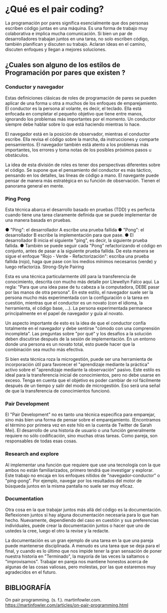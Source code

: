 # ¿Qué es el pair coding?

La programación por pares significa esencialmente que dos personas escriben código juntas en una máquina. Es una forma de trabajo muy colaborativa
e implica mucha comunicación. Si bien un par de desarrolladores trabajan juntos en una tarea, no solo escriben código, también planifican y discuten 
su trabajo. Aclaran ideas en el camino, discuten enfoques y llegan a mejores soluciones.

## ¿Cuales son alguno de los estilos de Programación por pares que existen ?

### Conductor y navegador

Estas definiciones clásicas de roles de programación de pares se pueden aplicar de una forma u otra a muchos de los enfoques de emparejamiento.
El conductor es la persona al volante, es decir, el teclado. Ella está enfocada en completar el pequeño objetivo que tiene entre manos, ignorando 
los problemas más importantes por el momento. Un conductor siempre debe hablar sobre lo que está haciendo mientras lo hace.

El navegador está en la posición de observador, mientras el conductor escribe. Ella revisa el código sobre la marcha, da instrucciones y comparte 
pensamientos. El navegador también está atento a los problemas más importantes, los errores y toma notas de los posibles próximos pasos u obstáculos.

La idea de esta división de roles es tener dos perspectivas diferentes sobre el código. Se supone que el pensamiento del conductor es más táctico, 
pensando en los detalles, las líneas de código a mano. El navegante puede pensar de manera más estratégica en su función de observación. Tienen el 
panorama general en mente.

### Ping Pong

Esta técnica abarca el desarrollo basado en pruebas (TDD) y es perfecta cuando tiene una tarea claramente definida que se puede implementar de una manera basada en pruebas.

●	"Ping": el desarrollador A escribe una prueba fallida
●	"Pong": el desarrollador B escribe la implementación para que pase.
●	El desarrollador B inicia el siguiente "ping", es decir, la siguiente prueba fallida.
●	También se puede seguir cada "Pong" refactorizando el código en conjunto, antes de pasar a la siguiente prueba fallida. De esta manera se sigue el enfoque 
"Rojo - Verde - Refactorización": escriba una prueba fallida (rojo), haga que pase con los medios mínimos necesarios (verde) y luego refactoriza.
Strong-Style Pairing

Esta es una técnica particularmente útil para la transferencia de conocimiento, descrita con mucho más detalle por Llewellyn Falco aquí.
La regla: "Para que una idea pase de tu cabeza a la computadora, DEBE pasar por las manos de otra persona". En este estilo, el navegador 
suele ser la persona mucho más experimentada con la configuración o la tarea en cuestión, mientras que el conductor es un novato 
(con el idioma, la herramienta, el código base, ...). La persona experimentada permanece principalmente en el papel de navegador y guía al novato.

Un aspecto importante de esto es la idea de que el conductor confía totalmente en el navegador y debe sentirse "cómodo con una comprensión incompleta". 
Las preguntas sobre "por qué" y los desafíos a la solución deben discutirse después de la sesión de implementación. En un entorno donde una persona 
es un novato total, esto puede hacer que la combinación sea mucho más efectiva.

Si bien esta técnica roza la microgestión, puede ser una herramienta de incorporación útil para favorecer el "aprendizaje mediante la práctica" 
activo sobre el "aprendizaje mediante la observación" pasivo. Este estilo es ideal para la transferencia inicial de conocimientos, pero no debe 
usarse en exceso. Tenga en cuenta que el objetivo es poder cambiar de rol fácilmente después de un tiempo y salir del modo de microgestión. 
Eso será una señal de que la transferencia de conocimientos funcionó.


### Pair Development

El "Pair Development" no es tanto una técnica específica para emparejar, sino más bien una forma de pensar sobre el emparejamiento. 
(Encontramos el término por primera vez en este hilo en la cuenta de Twitter de Sarah Mei). El desarrollo de una historia de usuario 
o una función generalmente requiere no sólo codificación, sino muchas otras tareas. Como pareja, son responsables de todas esas cosas.

### Research and explore

Al implementar una función que requiere que use una tecnología con la que ambos no están familiarizados, primero tendrá que investigar 
y explorar. Este trabajo no encaja en los enfoques nítidos de "navegador-conductor" o "ping-pong". Por ejemplo, navegar por los resultados 
del motor de búsqueda juntos en la misma pantalla no suele ser muy eficaz.

### Documentation

Otra cosa en la que trabajar juntos más allá del código es la documentación. Reflexionen juntos si hay alguna documentación necesaria para 
lo que han hecho. Nuevamente, dependiendo del caso en cuestión y sus preferencias individuales, puede crear la documentación juntos o hacer 
que uno de ustedes la cree, luego el otro la revise y la redacte.

La documentación es un gran ejemplo de una tarea en la que una pareja puede mantenerse disciplinada. A menudo es una tarea que se deja para 
el final, y cuando es lo último que nos impide tener la gran sensación de poner nuestra historia en "Terminado", la mayoría de las veces la 
saltamos o "improvisamos". Trabajar en pareja nos mantiene honestos acerca de algunas de las cosas valiosas, pero molestas, por las que 
estaremos muy agradecidos en el futuro.


## BIBLIOGRAFÍA

On pair programming. (s. f.). martinfowler.com. 
https://martinfowler.com/articles/on-pair-programming.html


